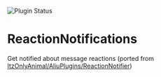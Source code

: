 ![Plugin Status](https://img.shields.io/badge/plugin_status-unfinished-E57373?style=for-the-badge)

# ReactionNotifications

Get notified about message reactions (ported from [ItzOnlyAnimal/AliuPlugins/ReactionNotifier](https://github.com/ItzOnlyAnimal/AliuPlugins/tree/main/ReactionNotifier))
